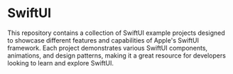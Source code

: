 # SwiftUI
This repository contains a collection of SwiftUI example projects designed to showcase different features and capabilities of Apple's SwiftUI framework. Each project demonstrates various SwiftUI components, animations, and design patterns, making it a great resource for developers looking to learn and explore SwiftUI.
